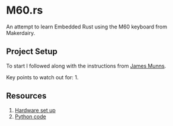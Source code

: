 # M60.rs 

An attempt to learn Embedded Rust using the M60 keyboard from Makerdairy.

## Project Setup
To start I followed along with the instructions from [James Munns](https://github.com/jamesmunns/m60-keyboard).

Key points to watch out for:
1. 


## Resources
1. [Hardware set up](https://wiki.makerdiary.com/m60/developer_guide/hardware/)
1. [Python code](https://github.com/makerdiary/python-keyboard)
